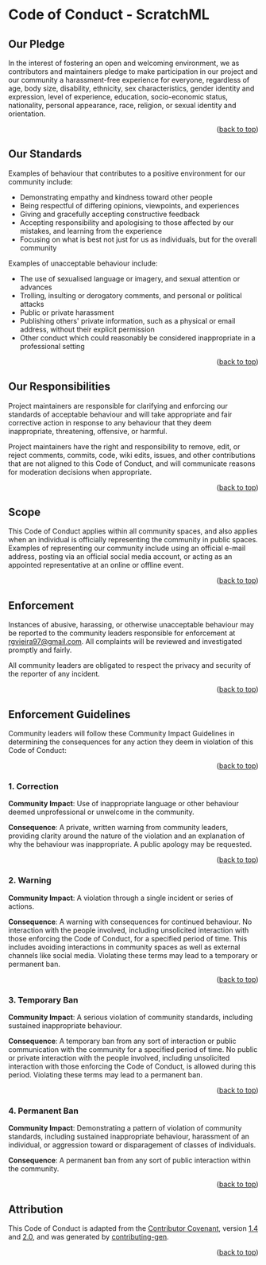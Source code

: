 <a id="readme-top"></a>

# Code of Conduct - ScratchML

## Our Pledge

In the interest of fostering an open and welcoming environment, we as contributors and maintainers pledge to make participation in our project and our community a harassment-free experience for everyone, regardless of age, body size, disability, ethnicity, sex characteristics, gender identity and expression, level of experience, education, socio-economic status, nationality, personal appearance, race, religion, or sexual identity and orientation.

<p align="right">(<a href="#readme-top">back to top</a>)</p>

## Our Standards

Examples of behaviour that contributes to a positive environment for our community include:

* Demonstrating empathy and kindness toward other people
* Being respectful of differing opinions, viewpoints, and experiences
* Giving and gracefully accepting constructive feedback
* Accepting responsibility and apologising to those affected by our mistakes, and learning from the experience
* Focusing on what is best not just for us as individuals, but for the overall community

Examples of unacceptable behaviour include:

* The use of sexualised language or imagery, and sexual attention or advances
* Trolling, insulting or derogatory comments, and personal or political attacks
* Public or private harassment
* Publishing others' private information, such as a physical or email address, without their explicit permission
* Other conduct which could reasonably be considered inappropriate in a professional setting

<p align="right">(<a href="#readme-top">back to top</a>)</p>

## Our Responsibilities

Project maintainers are responsible for clarifying and enforcing our standards of acceptable behaviour and will take appropriate and fair corrective action in response to any behaviour that they deem inappropriate, threatening, offensive, or harmful.

Project maintainers have the right and responsibility to remove, edit, or reject comments, commits, code, wiki edits, issues, and other contributions that are not aligned to this Code of Conduct, and will communicate reasons for moderation decisions when appropriate.

<p align="right">(<a href="#readme-top">back to top</a>)</p>

## Scope

This Code of Conduct applies within all community spaces, and also applies when an individual is officially representing the community in public spaces. Examples of representing our community include using an official e-mail address, posting via an official social media account, or acting as an appointed representative at an online or offline event.

<p align="right">(<a href="#readme-top">back to top</a>)</p>

## Enforcement

Instances of abusive, harassing, or otherwise unacceptable behaviour may be reported to the community leaders responsible for enforcement at <rgvieira97@gmail.com>. All complaints will be reviewed and investigated promptly and fairly.

All community leaders are obligated to respect the privacy and security of the reporter of any incident.

<p align="right">(<a href="#readme-top">back to top</a>)</p>

## Enforcement Guidelines

Community leaders will follow these Community Impact Guidelines in determining the consequences for any action they deem in violation of this Code of Conduct:

<p align="right">(<a href="#readme-top">back to top</a>)</p>

### 1. Correction

**Community Impact**: Use of inappropriate language or other behaviour deemed unprofessional or unwelcome in the community.

**Consequence**: A private, written warning from community leaders, providing clarity around the nature of the violation and an explanation of why the behaviour was inappropriate. A public apology may be requested.

<p align="right">(<a href="#readme-top">back to top</a>)</p>

### 2. Warning

**Community Impact**: A violation through a single incident or series of actions.

**Consequence**: A warning with consequences for continued behaviour. No interaction with the people involved, including unsolicited interaction with those enforcing the Code of Conduct, for a specified period of time. This includes avoiding interactions in community spaces as well as external channels like social media. Violating these terms may lead to a temporary or permanent ban.

<p align="right">(<a href="#readme-top">back to top</a>)</p>

### 3. Temporary Ban

**Community Impact**: A serious violation of community standards, including sustained inappropriate behaviour.

**Consequence**: A temporary ban from any sort of interaction or public communication with the community for a specified period of time. No public or private interaction with the people involved, including unsolicited interaction with those enforcing the Code of Conduct, is allowed during this period. Violating these terms may lead to a permanent ban.

<p align="right">(<a href="#readme-top">back to top</a>)</p>

### 4. Permanent Ban

**Community Impact**: Demonstrating a pattern of violation of community standards, including sustained inappropriate behaviour, harassment of an individual, or aggression toward or disparagement of classes of individuals.

**Consequence**: A permanent ban from any sort of public interaction within the community.

<p align="right">(<a href="#readme-top">back to top</a>)</p>

## Attribution

This Code of Conduct is adapted from the [Contributor Covenant](https://contributor-covenant.org/), version [1.4](https://www.contributor-covenant.org/version/1/4/code-of-conduct/code_of_conduct.md) and [2.0](https://www.contributor-covenant.org/version/2/0/code_of_conduct/code_of_conduct.md), and was generated by [contributing-gen](https://github.com/bttger/contributing-gen).

<p align="right">(<a href="#readme-top">back to top</a>)</p>
